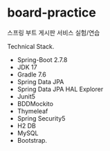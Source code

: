 # board-practice

스프링 부트 게시판 서비스 실험/연습

Technical Stack.

- Spring-Boot 2.7.8
- JDK 17
- Gradle 7.6
- Spring Data JPA
- Spring Data JPA HAL Explorer
- Junit5
- BDDMockito
- Thymeleaf
- Spring Security5
- H2 DB
- MySQL
- Bootstrap.

